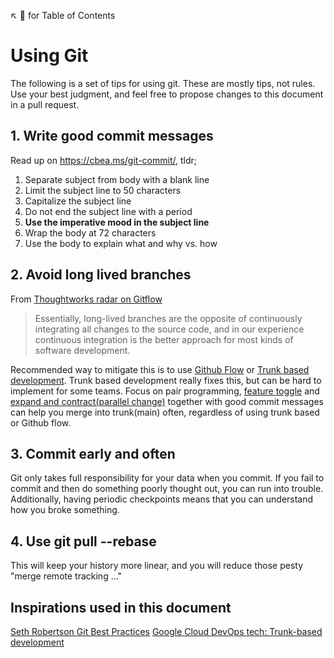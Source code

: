 ↖️ 🍔 for Table of Contents

# Using Git

The following is a set of tips for using git. These are mostly tips, not rules. Use your best judgment, and feel free to propose changes to this document in a pull request. 

## 1. Write good commit messages

Read up on https://cbea.ms/git-commit/, tldr;

1. Separate subject from body with a blank line
2. Limit the subject line to 50 characters
3. Capitalize the subject line
4. Do not end the subject line with a period
5. **Use the imperative mood in the subject line**
6. Wrap the body at 72 characters
7. Use the body to explain what and why vs. how

## 2. Avoid long lived branches

From [Thoughtworks radar on Gitflow](https://www.thoughtworks.com/radar/techniques/long-lived-branches-with-gitflow)

> Essentially, long-lived branches are the opposite of continuously integrating all changes to the source code, and in our experience continuous integration is the better approach for most kinds of software development.

Recommended way to mitigate this is to use [Github Flow](https://www.w3schools.com/git/git_github_flow.asp) or [Trunk based development](https://trunkbaseddevelopment.com/). Trunk based development really fixes this, but can be hard to implement for some teams. 
Focus on pair programming, [feature toggle](https://en.wikipedia.org/wiki/Feature_toggle) and [expand and contract(parallel change)](https://martinfowler.com/bliki/ParallelChange.html) together with good commit messages can help you merge into trunk(main) often, regardless of using trunk based or Github flow.


## 3. Commit early and often

Git only takes full responsibility for your data when you commit. If you fail to commit and then do something poorly thought out, you can run into trouble. Additionally, having periodic checkpoints means that you can understand how you broke something.

## 4. Use git pull --rebase

This will keep your history more linear, and you will reduce those pesty "merge remote tracking ..."


## Inspirations used in this document

[Seth Robertson Git Best Practices]([https://deepsource.io/blog/git-best-practices/](https://sethrobertson.github.io/GitBestPractices/))
[Google Cloud DevOps tech: Trunk-based development](https://cloud.google.com/architecture/devops/devops-tech-trunk-based-development)
